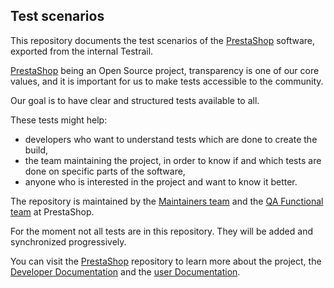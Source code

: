 ## Test scenarios

This repository documents the test scenarios of the [PrestaShop](https://github.com/PrestaShop/PrestaShop) software, exported from the internal Testrail.

[PrestaShop](https://github.com/PrestaShop/) being an Open Source project, transparency is one of our core values, and it is important for us to make tests accessible to the community.

Our goal is to have clear and structured tests available to all. 

These tests might help:
- developers who want to understand tests which are done to create the build,
- the team maintaining the project, in order to know if and which tests are done on specific parts of the software,
- anyone who is interested in the project and want to know it better.

The repository is maintained by the [Maintainers team](https://github.com/orgs/PrestaShop/teams/prestashop-maintainers/members) and the [QA Functional team](https://github.com/orgs/PrestaShop/teams/qa-functional/members) at PrestaShop.

For the moment not all tests are in this repository. They will be added and synchronized progressively.

You can visit the [PrestaShop](https://github.com/PrestaShop/PrestaShop) repository to learn more about the project, the [Developer Documentation](https://devdocs.prestashop.com/1.7/basics/introduction/) and the [user Documentation](https://doc.prestashop.com/).
